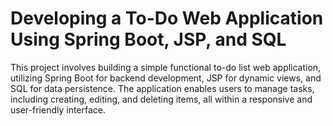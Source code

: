 # Developing a To-Do Web Application Using Spring Boot, JSP, and SQL
This project involves building a simple functional to-do list web application, utilizing Spring Boot for backend development, JSP for dynamic views, and SQL for data persistence. The application enables users to manage tasks, including creating, editing, and deleting items, all within a responsive and user-friendly interface.
